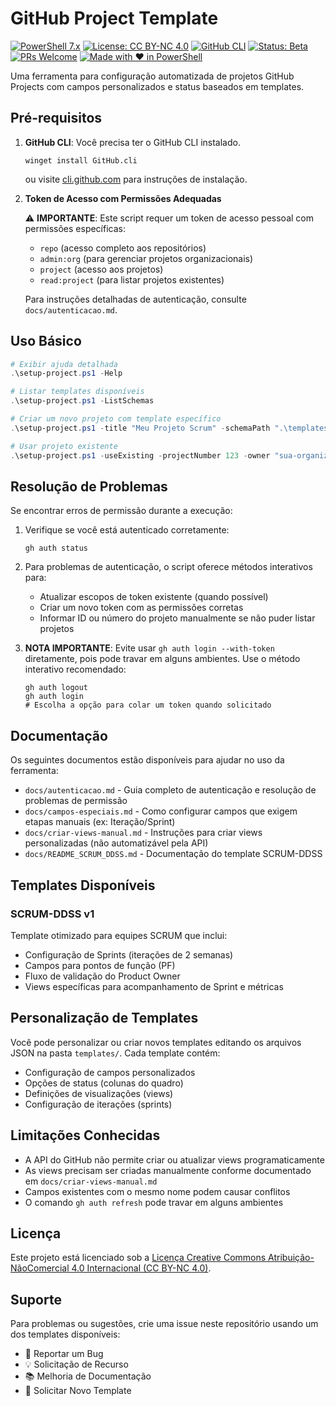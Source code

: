 # GitHub Project Template

[![PowerShell 7.x](https://img.shields.io/badge/PowerShell-7.x-blue.svg)](https://github.com/PowerShell/PowerShell)
[![License: CC BY-NC 4.0](https://img.shields.io/badge/License-CC%20BY--NC%204.0-lightgrey.svg)](https://creativecommons.org/licenses/by-nc/4.0/)
[![GitHub CLI](https://img.shields.io/badge/GitHub%20CLI-2.0+-brightgreen.svg)](https://cli.github.com/)
[![Status: Beta](https://img.shields.io/badge/Status-Beta-orange.svg)]()
[![PRs Welcome](https://img.shields.io/badge/PRs-welcome-brightgreen.svg)](http://makeapullrequest.com)
[![Made with ❤️ in PowerShell](https://img.shields.io/badge/Made%20with%20%E2%9D%A4%EF%B8%8F%20in-PowerShell-blue.svg)](https://github.com/PowerShell/PowerShell)

Uma ferramenta para configuração automatizada de projetos GitHub Projects com campos personalizados e status baseados em templates.

## Pré-requisitos

1. **GitHub CLI**: Você precisa ter o GitHub CLI instalado.

   ```
   winget install GitHub.cli
   ```

   ou visite [cli.github.com](https://cli.github.com/) para instruções de instalação.

2. **Token de Acesso com Permissões Adequadas**

   ⚠️ **IMPORTANTE**: Este script requer um token de acesso pessoal com permissões específicas:

   - `repo` (acesso completo aos repositórios)
   - `admin:org` (para gerenciar projetos organizacionais)
   - `project` (acesso aos projetos)
   - `read:project` (para listar projetos existentes)

   Para instruções detalhadas de autenticação, consulte `docs/autenticacao.md`.

## Uso Básico

```powershell
# Exibir ajuda detalhada
.\setup-project.ps1 -Help

# Listar templates disponíveis
.\setup-project.ps1 -ListSchemas

# Criar um novo projeto com template específico
.\setup-project.ps1 -title "Meu Projeto Scrum" -schemaPath ".\templates\scrum-template.json"

# Usar projeto existente
.\setup-project.ps1 -useExisting -projectNumber 123 -owner "sua-organizacao" -schemaPath ".\templates\scrum-template.json"
```

## Resolução de Problemas

Se encontrar erros de permissão durante a execução:

1. Verifique se você está autenticado corretamente:

   ```
   gh auth status
   ```

2. Para problemas de autenticação, o script oferece métodos interativos para:

   - Atualizar escopos de token existente (quando possível)
   - Criar um novo token com as permissões corretas
   - Informar ID ou número do projeto manualmente se não puder listar projetos

3. **NOTA IMPORTANTE**: Evite usar `gh auth login --with-token` diretamente, pois pode travar em alguns ambientes. Use o método interativo recomendado:
   ```
   gh auth logout
   gh auth login
   # Escolha a opção para colar um token quando solicitado
   ```

## Documentação

Os seguintes documentos estão disponíveis para ajudar no uso da ferramenta:

- `docs/autenticacao.md` - Guia completo de autenticação e resolução de problemas de permissão
- `docs/campos-especiais.md` - Como configurar campos que exigem etapas manuais (ex: Iteração/Sprint)
- `docs/criar-views-manual.md` - Instruções para criar views personalizadas (não automatizável pela API)
- `docs/README_SCRUM_DDSS.md` - Documentação do template SCRUM-DDSS

## Templates Disponíveis

### SCRUM-DDSS v1

Template otimizado para equipes SCRUM que inclui:

- Configuração de Sprints (iterações de 2 semanas)
- Campos para pontos de função (PF)
- Fluxo de validação do Product Owner
- Views específicas para acompanhamento de Sprint e métricas

## Personalização de Templates

Você pode personalizar ou criar novos templates editando os arquivos JSON na pasta `templates/`. Cada template contém:

- Configuração de campos personalizados
- Opções de status (colunas do quadro)
- Definições de visualizações (views)
- Configuração de iterações (sprints)

## Limitações Conhecidas

- A API do GitHub não permite criar ou atualizar views programaticamente
- As views precisam ser criadas manualmente conforme documentado em `docs/criar-views-manual.md`
- Campos existentes com o mesmo nome podem causar conflitos
- O comando `gh auth refresh` pode travar em alguns ambientes

## Licença

Este projeto está licenciado sob a [Licença Creative Commons Atribuição-NãoComercial 4.0 Internacional (CC BY-NC 4.0)](LICENSE.md).

## Suporte

Para problemas ou sugestões, crie uma issue neste repositório usando um dos templates disponíveis:

- 🐛 Reportar um Bug
- 💡 Solicitação de Recurso
- 📚 Melhoria de Documentação
- 🧩 Solicitar Novo Template
